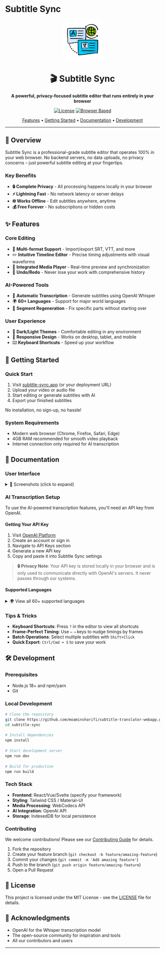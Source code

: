 # Subtitle Sync

<div align="center">
  <img src="public/icons/icon-512x512.png" alt="Subtitle Sync Logo" width="128">
  
  # 🎬 Subtitle Sync
  
  **A powerful, privacy-focused subtitle editor that runs entirely in your browser**
  
  [![License](https://img.shields.io/badge/license-MIT-blue.svg)](LICENSE)
  [![Browser Based](https://img.shields.io/badge/platform-browser-brightgreen.svg)](https://github.com/yourusername/subtitle-sync)
  
  [Features](#-features) • [Getting Started](#-getting-started) • [Documentation](#-documentation) • [Development](#-development)
</div>

---

## 🌟 Overview

Subtitle Sync is a professional-grade subtitle editor that operates 100% in your web browser. No backend servers, no data uploads, no privacy concerns – just powerful subtitle editing at your fingertips.

### Key Benefits

- **🔒 Complete Privacy** - All processing happens locally in your browser
- **⚡ Lightning Fast** - No network latency or server delays
- **🌐 Works Offline** - Edit subtitles anywhere, anytime
- **💰 Free Forever** - No subscriptions or hidden costs

## ✨ Features

### Core Editing
- 📁 **Multi-format Support** - Import/export SRT, VTT, and more
- ✏️ **Intuitive Timeline Editor** - Precise timing adjustments with visual waveforms
- 🎥 **Integrated Media Player** - Real-time preview and synchronization
- 🔄 **Undo/Redo** - Never lose your work with comprehensive history

### AI-Powered Tools
- 🤖 **Automatic Transcription** - Generate subtitles using OpenAI Whisper
- 🌍 **60+ Languages** - Support for major world languages
- 🔧 **Segment Regeneration** - Fix specific parts without starting over

### User Experience
- 🎨 **Dark/Light Themes** - Comfortable editing in any environment
- 📱 **Responsive Design** - Works on desktop, tablet, and mobile
- ⌨️ **Keyboard Shortcuts** - Speed up your workflow

## 🚀 Getting Started

### Quick Start
1. Visit [subtitle-sync.app](https://subtitle-sync.app) (or your deployment URL)
2. Upload your video or audio file
3. Start editing or generate subtitles with AI
4. Export your finished subtitles

No installation, no sign-up, no hassle!

### System Requirements
- Modern web browser (Chrome, Firefox, Safari, Edge)
- 4GB RAM recommended for smooth video playback
- Internet connection only required for AI transcription

## 📖 Documentation

### User Interface

<details>
<summary>📸 Screenshots (click to expand)</summary>

#### Main Editor
![Main Editor Interface](docs/image/screencapture-edit-panel.png)
*The main editing interface with timeline and preview*

#### Welcome Screen
![First Page](docs/image/screencapture-first-page.png)
*Clean onboarding experience*

#### AI Transcription
![Generate Subtitle with AI](docs/image/screencapture-generate-subtitle-with-ai.png)
*Automatic subtitle generation interface*

#### Settings & Configuration
![Settings Modal](docs/image/screencapture-setting-modal.png)
*Configure API keys and preferences*

![Tips Modal](docs/image/screencapture-tips-modal.png)
*Helpful tips and shortcuts*

![Debug Modal](docs/image/screencapture-debug-modal.png)
*Advanced debugging tools*

</details>

### AI Transcription Setup

To use the AI-powered transcription features, you'll need an API key from OpenAI.

#### Getting Your API Key
1. Visit [OpenAI Platform](https://platform.openai.com/)
2. Create an account or sign in
3. Navigate to API Keys section
4. Generate a new API key
5. Copy and paste it into Subtitle Sync settings

> **🔒 Privacy Note**: Your API key is stored locally in your browser and is only used to communicate directly with OpenAI's servers. It never passes through our systems.

#### Supported Languages

<details>
<summary>🌍 View all 60+ supported languages</summary>

| Popular | European | Asian | Other |
|---------|----------|-------|--------|
| English | German | Chinese | Arabic |
| Spanish | French | Japanese | Hebrew |
| Portuguese | Italian | Korean | Turkish |
| Russian | Polish | Hindi | Persian |
| | Dutch | Vietnamese | Swahili |
| | Swedish | Thai | |
| | Norwegian | Indonesian | |
| | Danish | Malay | |
| | Finnish | Bengali | |
| | Greek | Tamil | |
| | Ukrainian | Urdu | |

*And many more! Select "Auto-detect" for automatic language detection.*

</details>

### Tips & Tricks

- **Keyboard Shortcuts**: Press `?` in the editor to view all shortcuts
- **Frame-Perfect Timing**: Use `←` `→` keys to nudge timings by frames
- **Batch Operations**: Select multiple subtitles with `Shift+Click`
- **Quick Export**: `Ctrl/Cmd + S` to save your work

## 🛠️ Development

### Prerequisites
- Node.js 18+ and npm/yarn
- Git

### Local Development

```bash
# Clone the repository
git clone https://github.com/moaminsharifi/subtitle-translator-webapp.git
cd subtitle-sync

# Install dependencies
npm install

# Start development server
npm run dev

# Build for production
npm run build
```

### Tech Stack
- **Frontend**: React/Vue/Svelte (specify your framework)
- **Styling**: Tailwind CSS / Material-UI
- **Media Processing**: WebCodecs API
- **AI Integration**: OpenAI API
- **Storage**: IndexedDB for local persistence

### Contributing

We welcome contributions! Please see our [Contributing Guide](CONTRIBUTING.md) for details.

1. Fork the repository
2. Create your feature branch (`git checkout -b feature/amazing-feature`)
3. Commit your changes (`git commit -m 'Add amazing feature'`)
4. Push to the branch (`git push origin feature/amazing-feature`)
5. Open a Pull Request

## 📄 License

This project is licensed under the MIT License - see the [LICENSE](LICENSE) file for details.

## 🙏 Acknowledgments

- OpenAI for the Whisper transcription model
- The open-source community for inspiration and tools
- All our contributors and users

---

